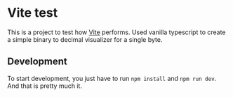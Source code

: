 # Vite test

This is a project to test how [Vite](https://vitejs.dev/) performs. Used vanilla typescript to create a simple binary to decimal visualizer for a single byte.

## Development

To start development, you just have to run `npm install` and `npm run dev`. And that is pretty much it.
